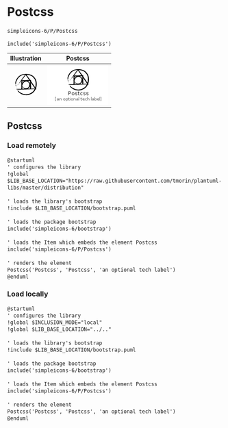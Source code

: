# Postcss


```text
simpleicons-6/P/Postcss
```

```text
include('simpleicons-6/P/Postcss')
```



| Illustration | Postcss |
| :---: | :---: |
| ![illustration for Illustration](../../simpleicons-6/P/Postcss.png) | ![illustration for Postcss](../../simpleicons-6/P/Postcss.Local.png) |




## Postcss

### Load remotely
```plantuml
@startuml
' configures the library
!global $LIB_BASE_LOCATION="https://raw.githubusercontent.com/tmorin/plantuml-libs/master/distribution"

' loads the library's bootstrap
!include $LIB_BASE_LOCATION/bootstrap.puml

' loads the package bootstrap
include('simpleicons-6/bootstrap')

' loads the Item which embeds the element Postcss
include('simpleicons-6/P/Postcss')

' renders the element
Postcss('Postcss', 'Postcss', 'an optional tech label')
@enduml
```

### Load locally
```plantuml
@startuml
' configures the library
!global $INCLUSION_MODE="local"
!global $LIB_BASE_LOCATION="../.."

' loads the library's bootstrap
!include $LIB_BASE_LOCATION/bootstrap.puml

' loads the package bootstrap
include('simpleicons-6/bootstrap')

' loads the Item which embeds the element Postcss
include('simpleicons-6/P/Postcss')

' renders the element
Postcss('Postcss', 'Postcss', 'an optional tech label')
@enduml
```

